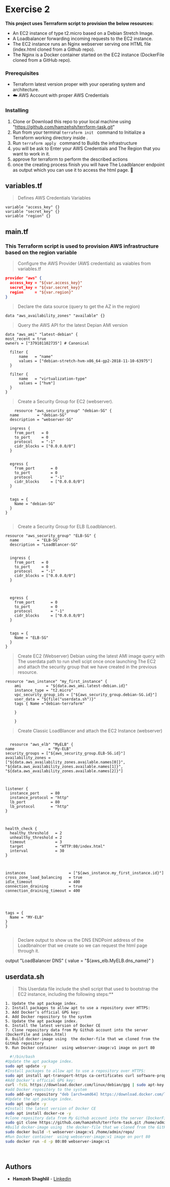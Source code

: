 # Exercise 2
**This project uses Terrraform script to provision the below resources:**

- An EC2 instance of type t2.micro based on a Debian Stretch Image.
- A Loadbalancer forwarding incoming requests to the EC2 instance.
- The EC2 instance runs an Nginx webserver serving one HTML file (index.html cloned from a Github repo). 
- The Nginx is a Docker container started on the EC2 instance (DockerFile cloned from a GitHub repo).




### Prerequisites

- Terraform latest version proper with your operating system and architecture.
- :cloud: AWS Account with proper AWS Credentials 



### Installing

1. Clone or Download this repo to your local machine using "https://github.com/hamzehsh/terrform-task.git"
2. Run from your terminal ```terraform init ``` command to Initialize a Terraform working directory inside .
3. Run ```terraform apply ``` command to Builds the infrastructure
4. you will be ask to Enter your AWS Credentials and The Region that you want to work in it.
5. approve for terraform to perform the described actions
6. once the creating process finish you will have The Loadblancer endpoint as output which you can use it to access the html page. :raised_hands:


## variables.tf
> Defines AWS Credentials Variables
``` 
variable "access_key" {}
variable "secret_key" {}
variable "region" {}
``` 






## main.tf

### This Terraform script is used to provision AWS infrastructure based on the region variable 


>   Configure the AWS Provider (AWS credentials) as vaiables from variables.tf 

```json
provider "aws" {
  access_key = "${var.access_key}"
  secret_key = "${var.secret_key}"
  region     = "${var.region}"
}

```

>   Declare the data source (query to get the AZ in the region)
```
data "aws_availability_zones" "available" {}
```
>  Query the AWS API for the latest Depian AMI version
```
data "aws_ami" "latest-debian" {
most_recent = true
owners = ["379101102735"] # Canonical

  filter {
      name   = "name"
      values = ["debian-stretch-hvm-x86_64-gp2-2018-11-10-63975"]
  }

  filter {
      name   = "virtualization-type"
      values = ["hvm"]
  }
}
```

>  Create a Security Group for EC2 (webserver).

```
    resource "aws_security_group" "debian-SG" {
  name        = "debian-SG"
  description = "webserver-SG"

  ingress {
    from_port   = 0
    to_port     = 0
    protocol    = "-1"
    cidr_blocks = ["0.0.0.0/0"]
  }
  
  
  egress {
    from_port       = 0
    to_port         = 0
    protocol        = "-1"
    cidr_blocks     = ["0.0.0.0/0"]
  }
  

  tags = {
    Name = "debian-SG"
  }
}


```




>  Create a Security Group for ELB (Loadblancer).
```
resource "aws_security_group" "ELB-SG" {
  name        = "ELB-SG"
  description = "LoadBlancer-SG"
  

  ingress {
    from_port   = 0
    to_port     = 0
    protocol    = "-1"
    cidr_blocks = ["0.0.0.0/0"]
  }
  
  
  
  egress {
    from_port       = 0
    to_port         = 0
    protocol        = "-1"
    cidr_blocks     = ["0.0.0.0/0"]
  }
  
  
  tags = {
    Name = "ELB-SG"
  }
}

```

>  Create EC2 (Webserver) Debian using the latest AMI image query with The userdata path to run shell scipt once once launching  The EC2 and attach the security group that we have created in the previous resource.
```
resource "aws_instance" "my_first_instance" {
    ami           = "${data.aws_ami.latest-debian.id}"
    instance_type = "t2.micro"
    vpc_security_group_ids = ["${aws_security_group.debian-SG.id}"]
    user_data = "${file("userdata.sh")}"
    tags { Name ="debian-terraform"          
    
    }
    
    }
  ```  
    
    
    
>  Create Classic LoadBlancer and attach the EC2 Instance (webserver)
  ```  
    
    resource "aws_elb" "MyELB" {
  name               = "My-ELB"
  security_groups = ["${aws_security_group.ELB-SG.id}"]
  availability_zones = ["${data.aws_availability_zones.available.names[0]}", "${data.aws_availability_zones.available.names[1]}", "${data.aws_availability_zones.available.names[2]}"]

 

  listener {
    instance_port     = 80
    instance_protocol = "http"
    lb_port           = 80
    lb_protocol       = "http"
  }

 

  health_check {
    healthy_threshold   = 2
    unhealthy_threshold = 2
    timeout             = 3
    target              = "HTTP:80/index.html"
    interval            = 30
  }

  

instances                   = ["${aws_instance.my_first_instance.id}"]
  cross_zone_load_balancing   = true
  idle_timeout                = 400
  connection_draining         = true
  connection_draining_timeout = 400




  tags = {
    Name = "MY-ELB"
  }
}
    
  ```      
    
    
    
>   Declare output to show us the DNS ENDPoint address of the Loadbnalncer that we create so we can request the html page through it.
    
output "LoadBalancer DNS" {
  value = "${aws_elb.MyELB.dns_name}"
}
    
  
    
    
    
    
## userdata.sh

> This Userdata file include the shell script that used to bootstrap the EC2 instance, including the following steps:**
  ```  
1. Update the apt package index.
2. Install packages to allow apt to use a repository over HTTPS:
3. Add Docker’s official GPG key:
4. Add Docker repository to the system
5. Update the apt package index.
6. Install the latest version of Docker CE 
7. Clone repository data from My Github account into the server (DockerFile and index.html)
8. Build docker-image using  the docker-file that we cloned from the GitHub repository
9. Run Docker container  using webserver-image:v1 image on port 80
  ```  
  ```bash
    #!/bin/bash
#Update the apt package index.
sudo apt update -y
#Install packages to allow apt to use a repository over HTTPS:
sudo apt install apt-transport-https ca-certificates curl software-properties-common gnupg2 -y
#Add Docker’s official GPG key:
curl -fsSL https://download.docker.com/linux/debian/gpg | sudo apt-key add -
#add Docker repository to the system
sudo add-apt-repository "deb [arch=amd64] https://download.docker.com/linux/debian $(lsb_release -cs) stable" -y
#Update the apt package index.
sudo apt update -y
#Install the latest version of Docker CE 
sudo apt install docker-ce -y
#clone repository data from My Github account into the server (DockerFile and index.html)
sudo git clone https://github.com/hamzehsh/terrform-task.git /home/admin/repo
#Build docker-image using  the docker-file that we cloned from the GitHub repository
sudo docker build -t webserver-image:v1 /home/admin/repo/
#Run Docker container  using webserver-image:v1 image on port 80
sudo docker run -d -p 80:80 webserver-image:v1
    
    
``` 




## Authors
* **Hamzeh Shaghlil** - [Linkedin](https://www.linkedin.com/in/hamzeh-shaghlil
)





